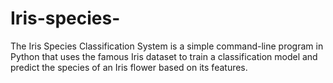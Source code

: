 # Iris-species-
The Iris Species Classification System is a simple command-line program in Python that uses the famous Iris dataset to train a classification model and predict the species of an Iris flower based on its features.
